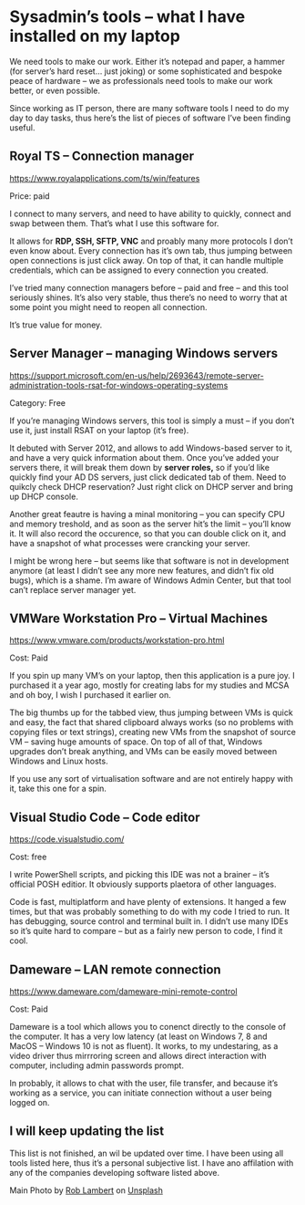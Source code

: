 # Sysadmin’s tools – what I have installed on my laptop

We need tools to make our work. Either it&#8217;s notepad and paper, a hammer (for server&#8217;s hard reset&#8230; just joking) or some sophisticated and bespoke <g class="gr_ gr\_4 gr-alert gr\_spell gr\_inline\_cards gr\_run\_anim ContextualSpelling ins-del" id="4" data-gr-id="4">peace</g> of hardware &#8211; we as professionals need tools to make our work better, or even possible. 

Since working as IT person, there are many software tools I need to do my day to day tasks, thus here&#8217;s the list of pieces of software I&#8217;ve been finding useful.

## Royal TS &#8211; Connection manager

<https://www.royalapplications.com/ts/win/features>

Price: paid

I connect to many servers, and need to have <g class="gr_ gr\_4 gr-alert gr\_gramm gr\_inline\_cards gr\_run\_anim Grammar only-ins doubleReplace replaceWithoutSep" id="4" data-gr-id="4">ability</g> to quickly, connect and swap between them. That&#8217;s what I use this software for. 

It allows for **RDP, SSH, SFTP, VNC** and <g class="gr_ gr\_3 gr-alert gr\_spell gr\_inline\_cards gr\_run\_anim ContextualSpelling ins-del multiReplace" id="3" data-gr-id="3">proably</g> many more protocols I don&#8217;t even know about. Every connection has <g class="gr_ gr\_166 gr-alert gr\_spell gr\_inline\_cards gr\_run\_anim ContextualSpelling multiReplace" id="166" data-gr-id="166">it&#8217;s</g> own tab, thus jumping between open connections is just click away. On top of that, it can handle multiple credentials, which can be assigned to every connection you created.

I&#8217;ve tried many connection managers before &#8211; paid and free &#8211; and this tool seriously shines. It&#8217;s also very stable, thus there&#8217;s no need to worry that at some point you might need to reopen all connection.

It&#8217;s true value for money.  


## Server Manager &#8211; managing Windows servers

<https://support.microsoft.com/en-us/help/2693643/remote-server-administration-tools-rsat-for-windows-operating-systems>

Category: Free

If you&#8217;re managing Windows servers, this tool is simply a must &#8211; if you don&#8217;t use it, just install RSAT on your laptop (it&#8217;s free).

It debuted with Server 2012, and allows to add Windows-based server to it, and have a very quick information about them. Once you&#8217;ve added your servers there, it will break them down by **server roles,** so if you&#8217;d like quickly find your AD DS servers, just click dedicated tab of them. Need to quikcly check DHCP reservation? Just right click on DHCP server and bring up DHCP console.

Another great feautre is having a minal monitoring &#8211; you can specify CPU and memory treshold, and as soon as the server hit&#8217;s the limit &#8211; you&#8217;ll know it. It will also record the occurence, so that you can double click on it, and have a snapshot of what processes were crancking your server.

I might be wrong here &#8211; but seems like that software is not in development anymore (at least I didn&#8217;t see any more new features, and didn&#8217;t fix old bugs), which is a shame. I&#8217;m aware of Windows Admin Center, but that tool can&#8217;t replace server manager yet. 

## VMWare Workstation Pro &#8211; Virtual Machines

<https://www.vmware.com/products/workstation-pro.html>

Cost: Paid

If you spin up many VM&#8217;s on your laptop, then this application is a pure joy. I purchased it a year ago, mostly for creating labs for my studies and MCSA and oh boy, I wish I purchased it earlier on.

The big thumbs up for the tabbed view, thus jumping between VMs is quick and easy, the fact that shared clipboard always works (so no problems with copying files or text strings), creating new VMs from the snapshot of source VM &#8211; saving huge amounts of space. On top of all of that, Windows upgrades don&#8217;t break anything, and VMs can be easily moved between Windows and Linux hosts.

If you use any sort of <g class="gr_ gr\_15 gr-alert gr\_spell gr\_inline\_cards gr\_run\_anim ContextualSpelling ins-del multiReplace" id="15" data-gr-id="15">virtualisati</g>on software and are not entirely happy with it, take this one for a spin. 

## Visual Studio Code &#8211; Code editor

https://code.visualstudio.com/

Cost: free

I write PowerShell scripts, and picking this IDE was not a brainer &#8211; it&#8217;s official POSH <g class="gr_ gr\_3 gr-alert gr\_spell gr\_inline\_cards gr\_run\_anim ContextualSpelling ins-del multiReplace" id="3" data-gr-id="3">editior</g>. It obviously supports <g class="gr_ gr\_25 gr-alert gr\_spell gr\_inline\_cards gr\_run\_anim ContextualSpelling ins-del multiReplace" id="25" data-gr-id="25">plaetora</g> of other languages.

<g class="gr_ gr\_9 gr-alert gr\_gramm gr\_inline\_cards gr\_run\_anim Grammar only-ins doubleReplace replaceWithoutSep" id="9" data-gr-id="9">Code</g> is fast, multiplatform and <g class="gr_ gr\_10 gr-alert gr\_gramm gr\_inline\_cards gr\_run\_anim Grammar multiReplace" id="10" data-gr-id="10">have</g> plenty of extensions. It hanged a few times, but that was probably something to do with my code I tried to run. It has debugging, source control and terminal built in. I didn&#8217;t use many IDEs so it&#8217;s quite hard to compare &#8211; but as a fairly new person to code, I find it cool.

## Dameware &#8211; LAN remote connection

<https://www.dameware.com/dameware-mini-remote-control>

Cost: Paid

Dameware is a tool which allows you to conenct directly to the console of the computer. It has a very low latency (at least on Windows 7, 8 and MacOS &#8211; Windows 10 is not as fluent). It works, to my undestaring, as a video driver thus mirrroring screen and allows direct interaction with computer, including admin passwords prompt.

In probably, it allows to chat with the user, file transfer, and because it&#8217;s working as a service, you can initiate connection without a <g class="gr_ gr\_3 gr-alert gr\_gramm gr\_inline\_cards gr\_run\_anim Grammar only-ins doubleReplace replaceWithoutSep" id="3" data-gr-id="3">user</g> being logged on.

## I will keep updating the list

This list is not finished, an wil be updated over time. I have been using all tools listed here, thus it&#8217;s a personal subjective list. I have ano affilation with any of the companies developing software listed above.

<p class="has-small-font-size">
  Main Photo by <a href="https://unsplash.com/photos/9Q_pLLP_jmA?utm_source=unsplash&utm_medium=referral&utm_content=creditCopyText">Rob Lambert</a> on <a href="https://unsplash.com/search/photos/tool?utm_source=unsplash&utm_medium=referral&utm_content=creditCopyText">Unsplash</a>
</p>
